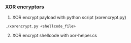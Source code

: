 ### XOR encryptors 

1. XOR encrypt payload with python script (xorencrypt.py)

```
./xorencrypt.py <shellcode_file>
```
2. XOR encrypt shellcode with xor-helper.cs
